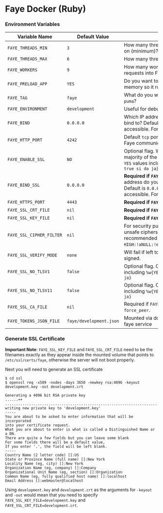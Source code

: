 # Faye Docker (Ruby)


### Environment Variables

| **Variable Name** | Default Value | _Purpose_ |
|-------------------|---------------|-----------|
| `FAYE_THREADS_MIN` | `3` | How many threads do you want puma to run on (minimum)? |
| `FAYE_THREADS_MAX` | `6` | How many threads are too many? |
| `FAYE_WORKERS` | `9` | How many workers do you want processing requests into Faye? |
| `FAYE_PRELOAD_APP` | `YES` | Do you want to preload the application into memory so it runs faster? |
| `FAYE_TAG` | `faye` | What do you want to call this instance of `puma`? |
| `FAYE_ENVIRONMENT` | `development` | Useful for debugging or logging purposes. |
| `FAYE_BIND` | `0.0.0.0` | Which IP address do you want the service to bind to? Default is `0.0.0.0` which is externally accessible. For localhost only, use `127.0.0.1` |
| `FAYE_HTTP_PORT` | `4242` | Default `tcp` port of `4242` for non-encrypted Faye communication. |
| `FAYE_ENABLE_SSL` | `NO` | Optional flag. When enabled, requires a majority of the options below. Checked for `YES` values including `%w{YES Yes Y yes y 1 true si da ja}` |
| `FAYE_BIND_SSL` | `0.0.0.0` | **Required if `FAYE_ENABLE_SSL=1`** Which IP address do you want the service to bind to? Default is `0.0.0.0` which is externally accessible. For localhost only, use `127.0.0.1` |
| `FAYE_HTTPS_PORT` | `4443` | **Required if `FAYE_ENABLE_SSL=1`** |
| `FAYE_SSL_CRT_FILE` | `nil` | **Required if `FAYE_ENABLE_SSL=1`** |
| `FAYE_SSL_KEY_FILE` | `nil` | **Required if `FAYE_ENABLE_SSL=1`** |
| `FAYE_SSL_CIPHER_FILTER` | `nil` | For security purposes, you may want to block unsafe ciphers. Possible setting (not recommended for liability purposes) is `HIGH:!aNULL:!eNULL:!PSK:!RC4:!MD5:!aDH:!DH`. |
| `FAYE_SSL_VERIFY_MODE` | `none` | Will fail if left to default and certificate is self-signed. |
| `FAYE_SSL_NO_TLSV1` | `false` | Optional flag. Checked for `YES` values including `%w{YES Yes Y yes y 1 true si da ja}` |
| `FAYE_SSL_NO_TLSV11` | `false` | Optional flag. Checked for `YES` values including `%w{YES Yes Y yes y 1 true si da ja}` |
| `FAYE_SSL_CA_FILE` | `nil` | Required if `FAYE_SSL_VERIFY_MODE` is `peer` or `force_peer`. |
| `FAYE_TOKENS_JSON_FILE` | `faye/development.json` | Mounted via docker / docker-compose into faye service |


### Generate SSL Certificate

**Important Note**: `FAYE_SSL_KEY_FILE` and `FAYE_SSL_CRT_FILE` need to be the filenames exactly as they appear inside the mounted volume that points to `/etc/ssl/certs/faye`, otherwise the server will not boot properly.

Next you will need to generate an SSL certificate 

```
$ cd ssl
$ openssl req -x509 -nodes -days 3650 -newkey rsa:4096 -keyout development.key -out development.crt

Generating a 4096 bit RSA private key
......++
....................................................................................................................++
writing new private key to 'development.key'
-----
You are about to be asked to enter information that will be incorporated
into your certificate request.
What you are about to enter is what is called a Distinguished Name or a DN.
There are quite a few fields but you can leave some blank
For some fields there will be a default value,
If you enter '.', the field will be left blank.
-----
Country Name (2 letter code) []:US
State or Province Name (full name) []:New York
Locality Name (eg, city) []:New York
Organization Name (eg, company) []:Company
Organizational Unit Name (eg, section) []:Organization
Common Name (eg, fully qualified host name) []:localhost
Email Address []:webmaster@localhost
```

Using `development.key` and `development.crt` as the arguments for `-keyout` and `-out` would mean that you need to specify `FAYE_SSL_KEY_FILE=development.key` and `FAYE_SSL_CRT_FILE=development.crt`.